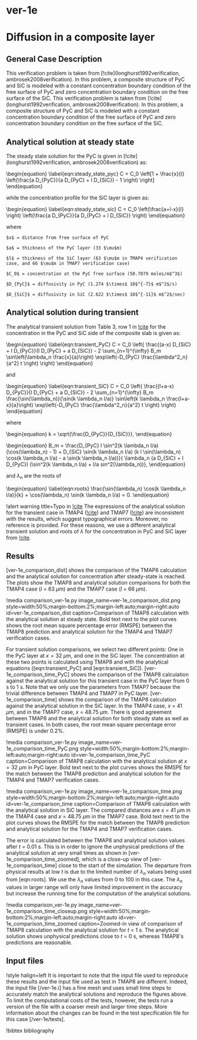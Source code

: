 # ver-1e

# Diffusion in a composite layer

## General Case Description

This verification problem is taken from [!cite](longhurst1992verification, ambrosek2008verification). In this problem, a composite structure of PyC and SiC is modeled with a constant concentration boundary condition of the free surface of PyC and zero concentration boundary condition on the free surface of the SiC.
This verification problem is taken from [!cite](longhurst1992verification, ambrosek2008verification). In this problem, a composite structure of PyC and SiC is modeled with a constant concentration boundary condition of the free surface of PyC and zero concentration boundary condition on the free surface of the SiC.

## Analytical solution at steady state

The steady state solution for the PyC is given in [!cite](longhurst1992verification, ambrosek2008verification) as:

\begin{equation}
\label{eqn:steady_state_pyc}
    C = C_0 \left[1 + \frac{x}{l}  \left(\frac{a D_{PyC}}{a D_{PyC} + l D_{SiC}} - 1 \right) \right]
\end{equation}

while the concentration profile for the SiC layer is given as:

\begin{equation}
\label{eqn:steady_state_sic}
    C = C_0 \left(\frac{a+l-x}{l} \right) \left(\frac{a D_{PyC}}{a D_{PyC} + l D_{SiC}} \right)
\end{equation}

where

    $x$ = distance from free surface of PyC

    $a$ = thickness of the PyC layer (33 $\mu$m)

    $l$ = thickness of the SiC layer (63 $\mu$m in TMAP4 verification case, and 66 $\mu$m in TMAP7 verification case)

    $C_0$ = concentration at the PyC free surface (50.7079 moles/m$^3$)

    $D_{PyC}$ = diffusivity in PyC (1.274 $\times$ 10$^{-7}$ m$^2$/s)

    $D_{SiC}$ = diffusivity in SiC (2.622 $\times$ 10$^{-11}$ m$^2$/sec)

## Analytical solution during transient

The analytical transient solution from Table 3, row 1 in [!cite](li2010analytical) for the concentration in the PyC and SiC side of the composite slab is given as:

\begin{equation}
\label{eqn:transient_PyC}
C = C_0 \left\{ \frac{(a-x) D_{SiC} + l D_{PyC}}{l D_{PyC} + a D_{SiC}} - 2 \sum_{n=1}^{\infty} B_m \sin\left(\lambda_n \frac{x}{a}\right) \exp\left(-D_{PyC} \frac{\lambda^2_n}{a^2} t \right) \right\}
\end{equation}

and

\begin{equation}
\label{eqn:transient_SiC}
C = C_0 \left\{ \frac{(l+a-x) D_{PyC}}{l D_{PyC} + a D_{SiC}} - 2 \sum_{n=1}^{\infty} B_m \frac{\sin(\lambda_n)}{\sin(k \lambda_n l/a)} \sin\left(k \lambda_n \frac{l+a-x}{a}\right) \exp\left(-D_{PyC} \frac{\lambda^2_n}{a^2} t \right) \right\}
\end{equation}

where

\begin{equation}
k = \sqrt{\frac{D_{PyC}}{D_{SiC}}},
\end{equation}

\begin{equation}
B_m = \frac{D_{PyC} l \sin^2(k \lambda_n l/a) (\cos(\lambda_n) - 1) + D_{SiC} \sin(k \lambda_n l/a) (k l \sin(\lambda_n) \cos(k \lambda_n l/a) - a \sin(k \lambda_n l/a))}{ \lambda_n (a D_{SiC} + l D_{PyC}) (\sin^2(k \lambda_n l/a) + l/a sin^2(\lambda_n))},
\end{equation}

and $\lambda_n$ are the roots of

\begin{equation}
\label{eqn:roots}
\frac{\sin(\lambda_n) \cos(k \lambda_n l/a)}{k} + \cos(\lambda_n) \sin(k \lambda_n l/a) = 0.
\end{equation}

!alert warning title=Typo in [!cite](ambrosek2008verification)
The expressions of the analytical solution for the transient case in TMAP4 ([!cite](longhurst1992verification)) and TMAP7 ([!cite](ambrosek2008verification)) are inconsistent with the results, which suggest typographical errors. Moreover, no reference is provided. For these reasons, we use a different analytical transient solution and roots of $\lambda$ for the concentration in PyC and SiC layer from [!cite](li2010analytical).

## Results

[ver-1e_comparison_dist] shows the comparison of the TMAP8 calculation and the analytical solution for concentration after steady-state is reached. The plots show the TMAP8 and analytical solution comparisons for both the TMAP4 case ($l$ = 63 $\mu$m) and the TMAP7 case ($l$ = 66 $\mu$m).

!media comparison_ver-1e.py
       image_name=ver-1e_comparison_dist.png
       style=width:50%;margin-bottom:2%;margin-left:auto;margin-right:auto
       id=ver-1e_comparison_dist
       caption=Comparison of TMAP8 calculation with the analytical solution at steady state. Bold text next to the plot curves shows the root mean square percentage error (RMSPE) between the TMAP8 prediction and analytical solution for the TMAP4 and TMAP7 verification cases.

For transient solution comparisons, we select two different points: One in the PyC layer at $x = 32$ $\mu$m, and one in the SiC layer.
The concentration at these two points is calculated using TMAP8 and with the analytical equations ([eqn:transient_PyC] and [eqn:transient_SiC]).
[ver-1e_comparison_time_PyC] shows the comparison of the TMAP8 calculation against the analytical solution for this transient case in the PyC layer from 0 s to 1 s. Note that we only use the parameters from TMAP7 because the trivial difference between TMAP4 and TMAP7 in PyC layer.
[ver-1e_comparison_time] shows the comparison of the TMAP8 calculation against the analytical solution in the SiC layer. In the TMAP4 case, $x$ = 41 $\mu$m, and in the TMAP7 case, $x$ = 48.75 $\mu$m.
There is good agreement between TMAP8 and the analytical solution for both steady state as well as transient cases. In both cases, the root mean square percentage error (RMSPE) is under 0.2%.

!media comparison_ver-1e.py
       image_name=ver-1e_comparison_time_PyC.png
       style=width:50%;margin-bottom:2%;margin-left:auto;margin-right:auto
       id=ver-1e_comparison_time_PyC
       caption=Comparison of TMAP8 calculation with the analytical solution at $x = 32$ $\mu$m in PyC layer. Bold text next to the plot curves shows the RMSPE for the match between the TMAP8 prediction and analytical solution for the TMAP4 and TMAP7 verification cases.

!media comparison_ver-1e.py
       image_name=ver-1e_comparison_time.png
       style=width:50%;margin-bottom:2%;margin-left:auto;margin-right:auto
       id=ver-1e_comparison_time
       caption=Comparison of TMAP8 calculation with the analytical solution in SiC layer. The compared distances are $x$ = 41 $\mu$m in the TMAP4 case and $x$ = 48.75 $\mu$m in the TMAP7 case. Bold text next to the plot curves shows the RMSPE for the match between the TMAP8 prediction and analytical solution for the TMAP4 and TMAP7 verification cases.

The error is calculated between the TMAP8 and analytical solution values after $t$ = 0.01 s. This is in order to ignore the unphysical predictions of the analytical solution at very small times as shown in [ver-1e_comparison_time_zoomed], which is a close-up view of [ver-1e_comparison_time] close to the start of the simulation. The departure from physical results at low $t$ is due to the limited number of $\lambda_n$ values being used from [eqn:roots]. We use the $\lambda_n$ values from 0 to 100 in this case. The $\lambda_n$ values in larger range will only have limited improvement in the accuracy but increase the running time for the computation of the analytical solutions.

!media comparison_ver-1e.py
       image_name=ver-1e_comparison_time_closeup.png
       style=width:50%;margin-bottom:2%;margin-left:auto;margin-right:auto
       id=ver-1e_comparison_time_zoomed
       caption=Zoomed-in view of comparison of TMAP8 calculation with the analytical solution for $t$ < 1 s. The analytical solution shows unphysical predictions close to $t$ = 0 s, whereas TMAP8's predictions are reasonable.

## Input files

!style halign=left
It is important to note that the input file used to reproduce these results and the input file used as test in TMAP8 are different. Indeed, the input file [/ver-1e.i] has a fine mesh and uses small time steps to accurately match the analytical solutions and reproduce the figures above. To limit the computational costs of the tests, however, the tests run a version of the file with a coarser mesh and larger time steps. More information about the changes can be found in the test specification file for this case [/ver-1e/tests].

!bibtex bibliography
